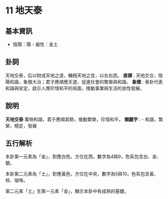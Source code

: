 # 11 地天泰

## 基本資訊
- 陰陽：陽 - 屬性：金土 
## 卦詞
天地交泰，后以財成天地之道，輔相天地之宜，以左右民。
 **直譯** : 天地交合，陰陽和諧，象徵大治；君子應順應天道，促進社會的繁榮與和諧。
 **象徵** : 泰卦代表和諧與安定，啟示人應珍惜和平的局面，推動事業與生活的良性發展。
## 說明
**天地交泰** 萬物和諧，君子應順其勢，推動繁榮，珍惜和平。
**關鍵字** : - 和諧，繁榮，穩定，發展
## 五行解析
本卦第一元素為「金」，對應白色，方位在西，數字為4與9，色系包含白、金、銀。

本卦第二元素為「土」，對應黃色，方位在中央，數字為5與10，色系包含黃、棕、咖啡。

第二元素「土」生第一元素「金」，顯示本卦中有成熟的基礎。

